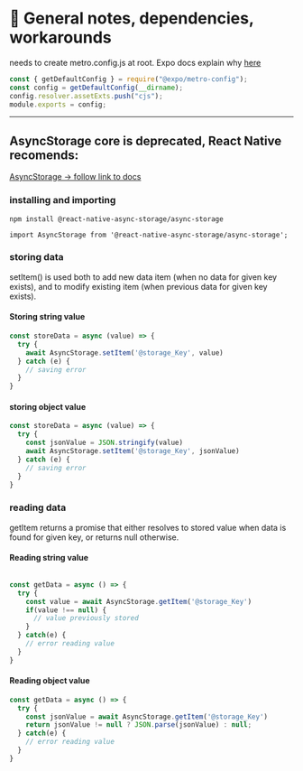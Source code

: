 # :rocket: General notes, dependencies, workarounds

needs to create metro.config.js at root. Expo docs explain why [here](https://docs.expo.dev/guides/using-firebase/#step-3-configure-metro)

```JavaScript
const { getDefaultConfig } = require("@expo/metro-config");
const config = getDefaultConfig(__dirname);
config.resolver.assetExts.push("cjs");
module.exports = config;
```

---

## AsyncStorage core is deprecated, React Native recomends:

[AsyncStorage -> follow link to docs](https://react-native-async-storage.github.io/async-storage/docs/install)

### installing and importing

`
npm install @react-native-async-storage/async-storage
`

`
import AsyncStorage from '@react-native-async-storage/async-storage';
`

### storing data

setItem() is used both to add new data item (when no data for given key exists), and to modify existing item (when previous data for given key exists).

#### Storing string value

```JavaScript
const storeData = async (value) => {
  try {
    await AsyncStorage.setItem('@storage_Key', value)
  } catch (e) {
    // saving error
  }
}
```

#### storing object value

```JavaScript
const storeData = async (value) => {
  try {
    const jsonValue = JSON.stringify(value)
    await AsyncStorage.setItem('@storage_Key', jsonValue)
  } catch (e) {
    // saving error
  }
}
```
### reading data

getItem returns a promise that either resolves to stored value when data is found for given key, or returns null otherwise.

#### Reading string value

```JavaScript

const getData = async () => {
  try {
    const value = await AsyncStorage.getItem('@storage_Key')
    if(value !== null) {
      // value previously stored
    }
  } catch(e) {
    // error reading value
  }
}
```

#### Reading object value

```JavaScript
const getData = async () => {
  try {
    const jsonValue = await AsyncStorage.getItem('@storage_Key')
    return jsonValue != null ? JSON.parse(jsonValue) : null;
  } catch(e) {
    // error reading value
  }
}
```

